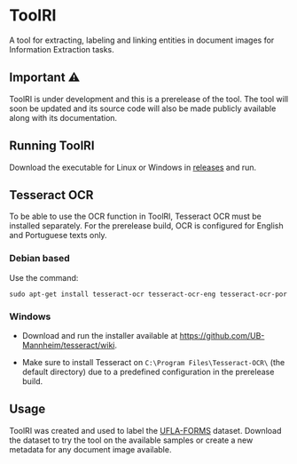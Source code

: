 # ToolRI

A tool for extracting, labeling and linking entities in document images for Information Extraction tasks.

## Important :warning:

ToolRI is under development and this is a prerelease of the tool. The tool will soon be updated and its source code will also be made publicly available along with its documentation.

## Running ToolRI

Download the executable for Linux or Windows in <a href="https://github.com/Victorgonl/ToolRI/releases">releases</a> <a></a> and run.

## Tesseract OCR

To be able to use the OCR function in ToolRI, Tesseract OCR must be installed separately. For the prerelease build, OCR is configured for English and Portuguese texts only.

### Debian based

Use the command:

    sudo apt-get install tesseract-ocr tesseract-ocr-eng tesseract-ocr-por

### Windows

- Download and run the installer available at https://github.com/UB-Mannheim/tesseract/wiki.

- Make sure to install Tesseract on `C:\Program Files\Tesseract-OCR\` (the default directory) due to a predefined configuration in the prerelease build.

## Usage

ToolRI was created and used to label the <a href="https://github.com/LabRI-Information-Retrieval-Lab/UFLA-FORMS">UFLA-FORMS</a> dataset. Download the dataset to try the tool on the available samples or create a new metadata for any document image available.
